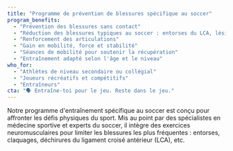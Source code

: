 ```yaml
---
title: "Programme de prévention de blessures spécifique au soccer"
program_benefits:
  - "Prévention des blessures sans contact"
  - "Réduction des blessures typiques au soccer : entorses du LCA, lésions au ménisque, entorses de chevilles, claquages, etc."
  - "Renforcement des articulations"
  - "Gain en mobilité, force et stabilité"
  - "Séances de mobilité pour soutenir la récupération"
  - "Entraînement adapté selon l'âge et le niveau"
who_for:
  - "Athlètes de niveau secondaire ou collégial"
  - "Joueurs récréatifs et compétitifs"
  - "Entraîneurs"
cta: "🗣 Entraîne-toi pour le jeu. Reste dans le jeu."
---
```


Notre programme d'entraînement spécifique au soccer est conçu pour affronter les défis physiques du sport. Mis au point par des spécialistes en médecine sportive et experts du soccer, il intègre des exercices neuromusculaires pour limiter les blessures les plus fréquentes : entorses, claquages, déchirures du ligament croisé antérieur (LCA), etc.
